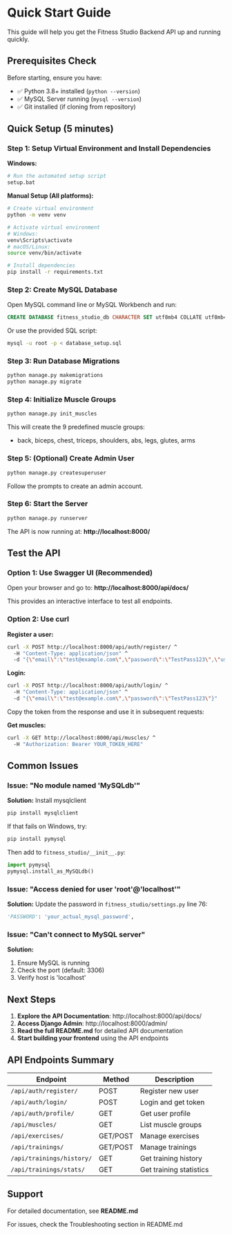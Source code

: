 # Quick Start Guide

This guide will help you get the Fitness Studio Backend API up and running quickly.

## Prerequisites Check

Before starting, ensure you have:
- ✅ Python 3.8+ installed (`python --version`)
- ✅ MySQL Server running (`mysql --version`)
- ✅ Git installed (if cloning from repository)

## Quick Setup (5 minutes)

### Step 1: Setup Virtual Environment and Install Dependencies

**Windows:**
```bash
# Run the automated setup script
setup.bat
```

**Manual Setup (All platforms):**
```bash
# Create virtual environment
python -m venv venv

# Activate virtual environment
# Windows:
venv\Scripts\activate
# macOS/Linux:
source venv/bin/activate

# Install dependencies
pip install -r requirements.txt
```

### Step 2: Create MySQL Database

Open MySQL command line or MySQL Workbench and run:

```sql
CREATE DATABASE fitness_studio_db CHARACTER SET utf8mb4 COLLATE utf8mb4_unicode_ci;
```

Or use the provided SQL script:
```bash
mysql -u root -p < database_setup.sql
```

### Step 3: Run Database Migrations

```bash
python manage.py makemigrations
python manage.py migrate
```

### Step 4: Initialize Muscle Groups

```bash
python manage.py init_muscles
```

This will create the 9 predefined muscle groups:
- back, biceps, chest, triceps, shoulders, abs, legs, glutes, arms

### Step 5: (Optional) Create Admin User

```bash
python manage.py createsuperuser
```

Follow the prompts to create an admin account.

### Step 6: Start the Server

```bash
python manage.py runserver
```

The API is now running at: **http://localhost:8000/**

## Test the API

### Option 1: Use Swagger UI (Recommended)

Open your browser and go to:
**http://localhost:8000/api/docs/**

This provides an interactive interface to test all endpoints.

### Option 2: Use curl

**Register a user:**
```bash
curl -X POST http://localhost:8000/api/auth/register/ ^
  -H "Content-Type: application/json" ^
  -d "{\"email\":\"test@example.com\",\"password\":\"TestPass123\",\"username\":\"testuser\",\"first_name\":\"Test\",\"last_name\":\"User\"}"
```

**Login:**
```bash
curl -X POST http://localhost:8000/api/auth/login/ ^
  -H "Content-Type: application/json" ^
  -d "{\"email\":\"test@example.com\",\"password\":\"TestPass123\"}"
```

Copy the token from the response and use it in subsequent requests:

**Get muscles:**
```bash
curl -X GET http://localhost:8000/api/muscles/ ^
  -H "Authorization: Bearer YOUR_TOKEN_HERE"
```

## Common Issues

### Issue: "No module named 'MySQLdb'"
**Solution:** Install mysqlclient
```bash
pip install mysqlclient
```

If that fails on Windows, try:
```bash
pip install pymysql
```

Then add to `fitness_studio/__init__.py`:
```python
import pymysql
pymysql.install_as_MySQLdb()
```

### Issue: "Access denied for user 'root'@'localhost'"
**Solution:** Update the password in `fitness_studio/settings.py` line 76:
```python
'PASSWORD': 'your_actual_mysql_password',
```

### Issue: "Can't connect to MySQL server"
**Solution:** 
1. Ensure MySQL is running
2. Check the port (default: 3306)
3. Verify host is 'localhost'

## Next Steps

1. **Explore the API Documentation**: http://localhost:8000/api/docs/
2. **Access Django Admin**: http://localhost:8000/admin/
3. **Read the full README.md** for detailed API documentation
4. **Start building your frontend** using the API endpoints

## API Endpoints Summary

| Endpoint | Method | Description |
|----------|--------|-------------|
| `/api/auth/register/` | POST | Register new user |
| `/api/auth/login/` | POST | Login and get token |
| `/api/auth/profile/` | GET | Get user profile |
| `/api/muscles/` | GET | List muscle groups |
| `/api/exercises/` | GET/POST | Manage exercises |
| `/api/trainings/` | GET/POST | Manage trainings |
| `/api/trainings/history/` | GET | Get training history |
| `/api/trainings/stats/` | GET | Get training statistics |

## Support

For detailed documentation, see **README.md**

For issues, check the Troubleshooting section in README.md
